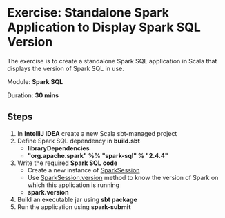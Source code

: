# Exercise: Standalone Spark Application to Display Spark SQL Version

The exercise is to create a standalone Spark SQL application in Scala that displays the version of Spark SQL in use.

Module: **Spark SQL**

Duration: **30 mins**

## Steps

1. In **IntelliJ IDEA** create a new Scala sbt-managed project
2. Define Spark SQL dependency in **build.sbt**
    * **libraryDependencies**
    * **"org.apache.spark" %% "spark-sql" % "2.4.4"**
3. Write the required **Spark SQL code**
    * Create a new instance of [SparkSession](http://spark.apache.org/docs/latest/api/scala/index.html#org.apache.spark.sql.SparkSession)
    * Use [SparkSession.version](http://spark.apache.org/docs/latest/api/scala/index.html#org.apache.spark.sql.SparkSession@version:String) method to know the version of Spark on which this application is running
    * **spark.version**
4. Build an executable jar using **sbt package**
5. Run the application using **spark-submit**

